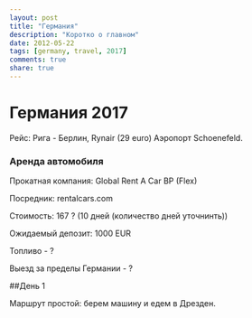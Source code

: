 ```yaml
---
layout: post
title: "Германия"
description: "Коротко о главном"
date: 2012-05-22
tags: [germany, travel, 2017]
comments: true
share: true
---
```


# Германия 2017
 
Рейс: Рига - Берлин, Rynair (29 euro)
Аэропорт Schoenefeld.

### Аренда автомобиля

Прокатная компания: Global Rent A Car BP (Flex)

Посредник: rentalcars.com

Стоимость: 167 ? (10 дней (количество дней уточнинть)) 

Ожидаемый депозит: 1000 EUR

Топливо - ?

Выезд за пределы Германии - ?

##День 1

Маршрут простой: берем машину и едем в Дрезден.


 




